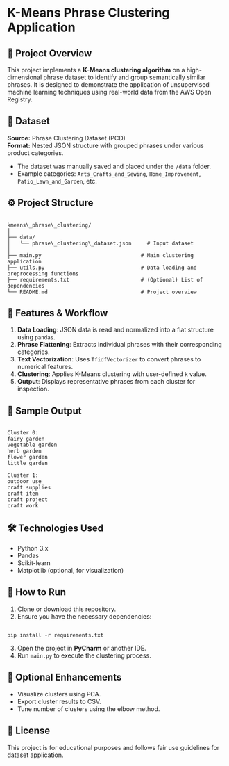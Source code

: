 # K-Means Phrase Clustering Application

## 📌 Project Overview
This project implements a **K-Means clustering algorithm** on a high-dimensional phrase dataset to identify and group semantically similar phrases. It is designed to demonstrate the application of unsupervised machine learning techniques using real-world data from the AWS Open Registry.

## 💾 Dataset
**Source:** Phrase Clustering Dataset (PCD)  
**Format:** Nested JSON structure with grouped phrases under various product categories.

- The dataset was manually saved and placed under the `/data` folder.
- Example categories: `Arts_Crafts_and_Sewing`, `Home_Improvement`, `Patio_Lawn_and_Garden`, etc.

## ⚙️ Project Structure

```

kmeans\_phrase\_clustering/
│
├── data/
│   └── phrase\_clustering\_dataset.json     # Input dataset
│
├── main.py                                # Main clustering application
├── utils.py                               # Data loading and preprocessing functions
├── requirements.txt                       # (Optional) List of dependencies
└── README.md                              # Project overview

```

## 🧠 Features & Workflow

1. **Data Loading**: JSON data is read and normalized into a flat structure using `pandas`.
2. **Phrase Flattening**: Extracts individual phrases with their corresponding categories.
3. **Text Vectorization**: Uses `TfidfVectorizer` to convert phrases to numerical features.
4. **Clustering**: Applies K-Means clustering with user-defined `k` value.
5. **Output**: Displays representative phrases from each cluster for inspection.

## 🧪 Sample Output
```

Cluster 0:
fairy garden
vegetable garden
herb garden
flower garden
little garden

Cluster 1:
outdoor use
craft supplies
craft item
craft project
craft work

```

## 🛠 Technologies Used
- Python 3.x
- Pandas
- Scikit-learn
- Matplotlib (optional, for visualization)

## 🚀 How to Run
1. Clone or download this repository.
2. Ensure you have the necessary dependencies:
```

pip install -r requirements.txt

```
3. Open the project in **PyCharm** or another IDE.
4. Run `main.py` to execute the clustering process.

## 🧪 Optional Enhancements
- Visualize clusters using PCA.
- Export cluster results to CSV.
- Tune number of clusters using the elbow method.

## 📄 License
This project is for educational purposes and follows fair use guidelines for dataset application.

```